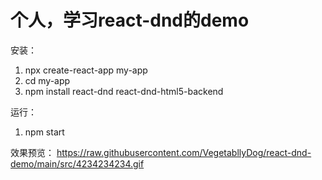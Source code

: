 # 个人，学习react-dnd的demo

安装：
1. npx create-react-app my-app
2. cd my-app
3. npm install react-dnd react-dnd-html5-backend

运行：
1. npm start

效果预览：
https://raw.githubusercontent.com/VegetabllyDog/react-dnd-demo/main/src/4234234234.gif
